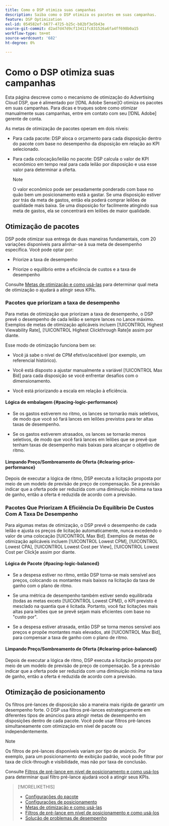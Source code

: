 ```yaml
---
title: Como o DSP otimiza suas campanhas
description: Saiba como o DSP otimiza os pacotes em suas campanhas.
feature: DSP Optimization
exl-id: 054582ef-b677-4725-b25c-b82bf3e5b43e
source-git-commit: d2ad7d47d9cf13411fc831526a6fa4ff698b0a15
workflow-type: tm+mt
source-wordcount: '682'
ht-degree: 0%

---
```


# Como o DSP otimiza suas campanhas

Esta página descreve como o mecanismo de otimização do Advertising Cloud DSP, que é alimentado por [!DNL Adobe Sensei]O otimiza os pacotes em suas campanhas. Para dicas e truques sobre como otimizar manualmente suas campanhas, entre em contato com seu [!DNL Adobe] gerente de conta. <!-- add link to trading playbook if we add it to help -->

As metas de otimização de pacotes operam em dois níveis:

* Para cada pacote: DSP aloca o orçamento para cada disposição dentro do pacote com base no desempenho da disposição em relação ao KPI selecionado.

* Para cada colocação/leilão no pacote: DSP calcula o valor de KPI econômico em tempo real para cada leilão por disposição e usa esse valor para determinar a oferta.

   >[!NOTE]
   >
   >O valor econômico pode ser pesadamente ponderado com base no quão bem um posicionamento está a gastar. Se uma disposição estiver por trás da meta de gastos, então ela poderá comprar leilões de qualidade mais baixa. Se uma disposição for facilmente atingindo sua meta de gastos, ela se concentrará em leilões de maior qualidade.

## Otimização de pacotes

DSP pode otimizar sua entrega de duas maneiras fundamentais, com 20 variações disponíveis para alinhar-se à sua meta de desempenho específica. Você pode optar por:

* Priorize a taxa de desempenho

* Priorize o equilíbrio entre a eficiência de custos e a taxa de desempenho

Consulte [Metas de otimização e como usá-las](optimization-goals.md) para determinar qual meta de otimização o ajudará a atingir seus KPIs.

### Pacotes que priorizam a taxa de desempenho

Para metas de otimização que priorizam a taxa de desempenho, o DSP prevê o desempenho de cada leilão e sempre lances no Lance máximo. Exemplos de metas de otimização aplicáveis incluem [!UICONTROL Highest Viewability Rate], [!UICONTROL Highest Clickthrough Rate]e assim por diante.

Esse modo de otimização funciona bem se:

* Você já sabe o nível de CPM efetivo/aceitável (por exemplo, um referencial histórico).

* Você está disposto a ajustar manualmente a variável [!UICONTROL Max Bid] para cada disposição se você enfrentar desafios com o dimensionamento.

* Você está priorizando a escala em relação à eficiência.

#### Lógica de embalagem {#pacing-logic-performance}

* Se os gastos estiverem no ritmo, os lances se tornarão mais seletivos, de modo que você só fará lances em leilões previstos para ter altas taxas de desempenho.

* Se os gastos estiverem atrasados, os lances se tornarão menos seletivos, de modo que você fará lances em leilões que se prevê que tenham taxas de desempenho mais baixas para alcançar o objetivo de ritmo.

#### Limpando Preço/Sombreamento de Oferta {#clearing-price-performance}

Depois de executar a lógica de ritmo, DSP executa a licitação proposta por meio de um modelo de previsão de preço de compensação. Se a previsão indicar que a oferta pode ser reduzida com uma diminuição mínima na taxa de ganho, então a oferta é reduzida de acordo com a previsão.

### Pacotes Que Priorizam A Eficiência Do Equilíbrio De Custos Com A Taxa De Desempenho

Para algumas metas de otimização, o DSP prevê o desempenho de cada leilão e ajusta os preços de licitação automaticamente, nunca excedendo o valor de uma colocação [!UICONTROL Max Bid]. Exemplos de metas de otimização aplicáveis incluem [!UICONTROL Lowest CPM], [!UICONTROL Lowest CPA], [!UICONTROL Lowest Cost per View], [!UICONTROL Lowest Cost per Click]e assim por diante.

#### Lógica de Pacote {#pacing-logic-balanced}

* Se a despesa estiver no ritmo, então DSP torna-se mais sensível aos preços, colocando os montantes mais baixos na licitação da taxa de ganho com o plano de ritmo.

* Se uma métrica de desempenho também estiver sendo equilibrada (todas as metas exceto [!UICONTROL Lowest CPM]), o KPI previsto é mesclado na quantia que é licitada. Portanto, você faz licitações mais altas para leilões que se prevê sejam mais eficientes com base no &quot;custo por&quot;.

* Se a despesa estiver atrasada, então DSP se torna menos sensível aos preços e propõe montantes mais elevados, até [!UICONTROL Max Bid], para compensar a taxa de ganho com o plano de ritmo.

#### Limpando Preço/Sombreamento de Oferta {#clearing-price-balanced}

Depois de executar a lógica de ritmo, DSP executa a licitação proposta por meio de um modelo de previsão de preço de compensação. Se a previsão indicar que a oferta pode ser reduzida com uma diminuição mínima na taxa de ganho, então a oferta é reduzida de acordo com a previsão.

## Otimização de posicionamento

Os filtros pré-lances de disposição são a maneira mais rígida de garantir um desempenho forte. O DSP usa filtros pré-lances estrategicamente em diferentes tipos de anúncios para atingir metas de desempenho em disposições dentro de cada pacote. Você pode usar filtros pré-lances simultaneamente com otimização em nível de pacote ou independentemente.

>[!NOTE]
>
>Os filtros de pré-lances disponíveis variam por tipo de anúncio. Por exemplo, para um posicionamento de exibição padrão, você pode filtrar por taxa de click-through e visibilidade, mas não por taxa de conclusão.

Consulte [Filtros de pré-lance em nível de posicionamento e como usá-los](optimization-pre-bid-filters.md) para determinar qual filtro pré-lance ajudará você a atingir seus KPIs.

>[!MORELIKETHIS]
>
>* [Configurações do pacote](/help/dsp/campaign-management/packages/package-settings.md)
>* [Configurações de posicionamento](/help/dsp/campaign-management/placements/placement-settings.md)
>* [Metas de otimização e como usá-las](optimization-goals.md)
>* [Filtros de pré-lance em nível de posicionamento e como usá-los](optimization-pre-bid-filters.md)
>* [Solução de problemas de desempenho](/help/dsp/optimization/troubleshooting-performance.md)

